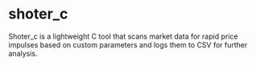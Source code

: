 # shoter_c
Shoter_c is a lightweight C tool that scans market data for rapid price impulses based on custom parameters and logs them to CSV for further analysis.
